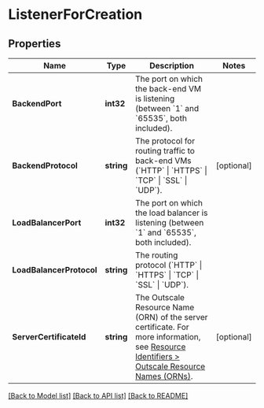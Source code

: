 # ListenerForCreation

## Properties

Name | Type | Description | Notes
------------ | ------------- | ------------- | -------------
**BackendPort** | **int32** | The port on which the back-end VM is listening (between &#x60;1&#x60; and &#x60;65535&#x60;, both included). | 
**BackendProtocol** | **string** | The protocol for routing traffic to back-end VMs (&#x60;HTTP&#x60; \\| &#x60;HTTPS&#x60; \\| &#x60;TCP&#x60; \\| &#x60;SSL&#x60; \\| &#x60;UDP&#x60;). | [optional] 
**LoadBalancerPort** | **int32** | The port on which the load balancer is listening (between &#x60;1&#x60; and &#x60;65535&#x60;, both included). | 
**LoadBalancerProtocol** | **string** | The routing protocol (&#x60;HTTP&#x60; \\| &#x60;HTTPS&#x60; \\| &#x60;TCP&#x60; \\| &#x60;SSL&#x60; \\| &#x60;UDP&#x60;). | 
**ServerCertificateId** | **string** | The Outscale Resource Name (ORN) of the server certificate. For more information, see [Resource Identifiers &gt; Outscale Resource Names (ORNs)](https://wiki.outscale.net/display/EN/Resource+Identifiers#ResourceIdentifiers-ORNFormat). | [optional] 

[[Back to Model list]](../README.md#documentation-for-models) [[Back to API list]](../README.md#documentation-for-api-endpoints) [[Back to README]](../README.md)


